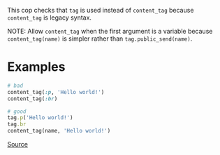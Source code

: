 
This cop checks that `tag` is used instead of `content_tag`
because `content_tag` is legacy syntax.

NOTE: Allow `content_tag` when the first argument is a variable because
     `content_tag(name)` is simpler rather than `tag.public_send(name)`.

# Examples

```ruby
# bad
content_tag(:p, 'Hello world!')
content_tag(:br)

# good
tag.p('Hello world!')
tag.br
content_tag(name, 'Hello world!')
```

[Source](http://www.rubydoc.info/gems/rubocop/RuboCop/Cop/Rails/ContentTag)
